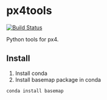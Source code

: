 
# px4tools

[![Build Status](https://travis-ci.org/jgoppert/px4tools.svg)](https://travis-ci.org/jgoppert/px4tools)

Python tools for px4.

## Install

1. Install conda
2. Install basemap package in conda
```bash
conda install basemap
```
